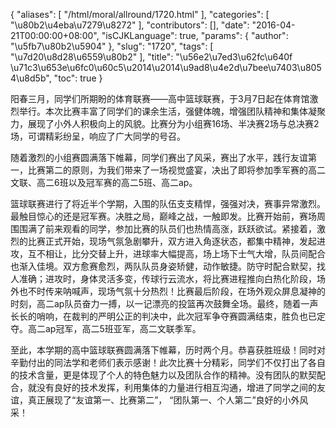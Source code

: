{
    "aliases": [
        "/html/moral/allround/1720.html"
    ],
    "categories": [
        "\u80b2\u4eba\u7279\u8272"
    ],
    "contributors": [],
    "date": "2016-04-21T00:00:00+08:00",
    "isCJKLanguage": true,
    "params": {
        "author": "\u5fb7\u80b2\u5904"
    },
    "slug": "1720",
    "tags": [
        "\u7d20\u8d28\u6559\u80b2"
    ],
    "title": "\u56e2\u7ed3\u62fc\u640f  \u71c3\u653e\u6fc0\u60c5\u2014\u2014\u9ad8\u4e2d\u7bee\u7403\u8054\u8d5b",
    "toc": true
}

阳春三月，同学们所期盼的体育联赛——高中篮球联赛，于3月7日起在体育馆激烈举行。本次比赛丰富了同学们的课余生活，强健体魄，增强团队精神和集体凝聚力，展现了小外人积极向上的风貌。比赛分为小组赛16场、半决赛2场与总决赛2场，可谓精彩纷呈，响应了广大同学的号召。




随着激烈的小组赛圆满落下帷幕，同学们赛出了风采，赛出了水平，践行友谊第一，比赛第二的原则，为我们带来了一场视觉盛宴，决出了即将参加季军赛的高二文联、高二6班以及冠军赛的高二5班、高二ap。




篮球联赛进行了将近半个学期，入围的队伍支支精悍，强强对决，赛事异常激烈。最触目惊心的还是冠军赛。决胜之局，巅峰之战，一触即发。比赛开始前，赛场周围围满了前来观看的同学，参加比赛的队员们也热情高涨，跃跃欲试。紧接着，激烈的比赛正式开始，现场气氛急剧攀升，双方进入角逐状态，都集中精神，发起进攻，互不相让，比分交替上升，进球率大幅提高，场上场下士气大增，队员间配合也渐入佳境。双方愈赛愈烈，两队队员身姿矫健，动作敏捷。防守时配合默契，找人准确；进攻时，身体灵活多变，传球行云流水，将比赛进程推向白热化阶段，场外也不时传来呐喊声，现场气氛十分热烈！比赛最后阶段，在场外观众屏息凝神的时刻，高二ap队员奋力一搏，以一记漂亮的投篮再次鼓舞全场。最终，随着一声长长的哨响，在裁判的严明公正的判决中，此次冠军争夺赛圆满结束，胜负也已定夺。高二ap冠军，高二5班亚军，高二文联季军。




至此，本学期的高中篮球联赛圆满落下帷幕，历时两个月。恭喜获胜班级！同时对辛勤付出的同法学和老师们表示感谢！此次比赛十分精彩，同学们不仅打出了各自的技术含量，更是体现了个人的特色魅力以及团队合作的精神。没有团队的默契配合，就没有良好的技术发挥，利用集体的力量进行相互沟通，增进了同学之间的友谊，真正展现了“友谊第一、比赛第二”， “团队第一、个人第二”良好的小外风采！













  
